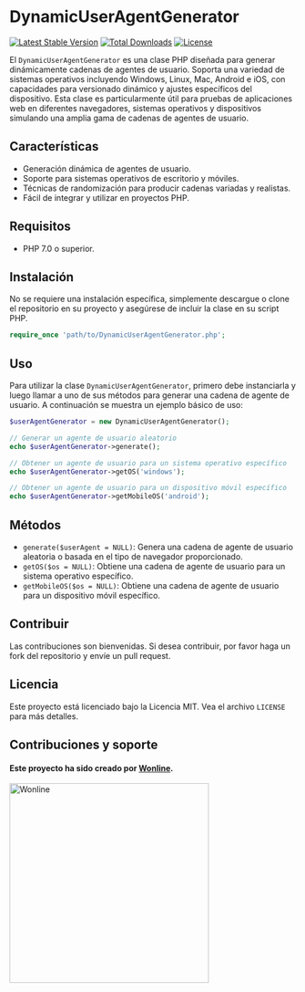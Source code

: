 # DynamicUserAgentGenerator
[![Latest Stable Version](https://poser.pugx.org/wonline-network/dynamic-user-agent-generator/v)](https://packagist.org/packages/wonline-network/dynamic-user-agent-generator)
[![Total Downloads](https://poser.pugx.org/wonline-network/dynamic-user-agent-generator/downloads)](https://packagist.org/packages/wonline-network/dynamic-user-agent-generator)
[![License](https://poser.pugx.org/wonline-network/dynamic-user-agent-generator/license)](https://packagist.org/packages/wonline-network/dynamic-user-agent-generator)

El `DynamicUserAgentGenerator` es una clase PHP diseñada para generar dinámicamente cadenas de agentes de usuario. Soporta una variedad de sistemas operativos incluyendo Windows, Linux, Mac, Android e iOS, con capacidades para versionado dinámico y ajustes específicos del dispositivo. Esta clase es particularmente útil para pruebas de aplicaciones web en diferentes navegadores, sistemas operativos y dispositivos simulando una amplia gama de cadenas de agentes de usuario.

## Características

- Generación dinámica de agentes de usuario.
- Soporte para sistemas operativos de escritorio y móviles.
- Técnicas de randomización para producir cadenas variadas y realistas.
- Fácil de integrar y utilizar en proyectos PHP.

## Requisitos

- PHP 7.0 o superior.

## Instalación

No se requiere una instalación específica, simplemente descargue o clone el repositorio en su proyecto y asegúrese de incluir la clase en su script PHP.

```php
require_once 'path/to/DynamicUserAgentGenerator.php';
```

## Uso

Para utilizar la clase `DynamicUserAgentGenerator`, primero debe instanciarla y luego llamar a uno de sus métodos para generar una cadena de agente de usuario. A continuación se muestra un ejemplo básico de uso:

```php
$userAgentGenerator = new DynamicUserAgentGenerator();

// Generar un agente de usuario aleatorio
echo $userAgentGenerator->generate();

// Obtener un agente de usuario para un sistema operativo específico
echo $userAgentGenerator->getOS('windows');

// Obtener un agente de usuario para un dispositivo móvil específico
echo $userAgentGenerator->getMobileOS('android');
```

## Métodos

- `generate($userAgent = NULL)`: Genera una cadena de agente de usuario aleatoria o basada en el tipo de navegador proporcionado.
- `getOS($os = NULL)`: Obtiene una cadena de agente de usuario para un sistema operativo específico.
- `getMobileOS($os = NULL)`: Obtiene una cadena de agente de usuario para un dispositivo móvil específico.

## Contribuir

Las contribuciones son bienvenidas. Si desea contribuir, por favor haga un fork del repositorio y envíe un pull request.

## Licencia

Este proyecto está licenciado bajo la Licencia MIT. Vea el archivo `LICENSE` para más detalles.


## Contribuciones y soporte
#### Este proyecto ha sido creado por [Wonline](https://wonline.network).

[<img src="https://marca.wonline.io/wonline-logo.png" alt="Wonline" width="350"/>](https://wonline.network)